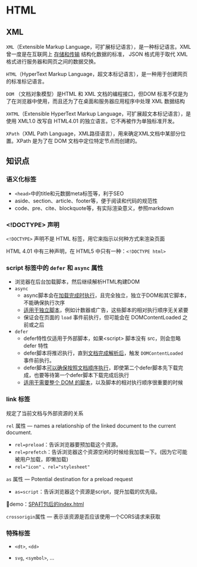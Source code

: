 # HTML

## XML

`XML`（Extensible Markup Language，可扩展标记语言），是一种标记语言。XML 曾一度是在互联网上 <u>存储和传输</u> 结构化数据的标准， JSON 格式用于取代 XML 格式进行服务器和网页之间的数据交换。

`HTML`（HyperText Markup Language，超文本标记语言），是一种用于创建网页的标准标记语言。

`DOM` （文档对象模型）是HTML 和 XML 文档的编程接口，但DOM 标准不仅是为了在浏览器中使用，而且还为了在桌面和服务器应用程序中处理 XML 数据结构

`XHTML`（Extensible HyperText Markup Language，可扩展超文本标记语言），是使用 XML1.0 改写自 HTML4.01 的独立语言。它不再被作为单独标准开发。

`XPath`（XML Path Language，XML路径语言），用来确定XML文档中某部分位置。XPath 是为了在 DOM 文档中定位特定节点而创建的。

## 知识点

### 语义化标签

- `<head>`中的title和元数据meta标签等，利于SEO
- aside、section、article、footer等，便于阅读和代码的规范性
- code、pre、cite、blockquote等，有实际渲染意义，参照markdown

### <!DOCTYPE> 声明

`<!DOCTYPE>` 声明不是 HTML 标签，用它来指示以何种方式来渲染页面

HTML 4.01 中有三种声明，在 HTML5 中只有一种：`<!DOCTYPE html>`

### script 标签中的 `defer` 和 `async` 属性

- 浏览器在后台加载脚本，然后继续解析HTML构建DOM
- `async` 
  - async脚本会在<u>加载完成时执行</u>，且完全独立，独立于DOM和其它脚本，不能确保执行次序
  - <u>适用于独立脚本</u>，例如计数器或广告，这些脚本的相对执行顺序无关紧要
  - 保证会在页面的 `load` 事件前执行，但可能会在 DOMContentLoaded 之前或之后
- `defer` 
  - defer特性仅适用于外部脚本，如果\<script> 脚本没有 src，则会忽略 defer 特性
  - defer脚本将推迟执行，直到<u>文档完成解析后</u>，触发 `DOMContentLoaded ` 事件前执行。
  - defer脚本<u>可以确保按照文档顺序执行</u>，即使第二个defer脚本先下载完成，也要等待第一个defer脚本下载完成后执行
  - <u>适用于需要整个 DOM 的脚本</u>，以及脚本的相对执行顺序很重要的时候

### link 标签

规定了当前文档与外部资源的关系

`rel` 属性 —  names a relationship of the linked document to the current document.

- `rel=preload`：告诉浏览器要预加载这个资源。
- `rel=prefetch`：告诉浏览器这个资源空闲的时候给我加载一下。(因为它可能被用户加载，即懒加载)
- `rel="icon"` 、`rel="stylesheet"`

`as` 属性 — Potential destination for a preload request 

- `as=script`：告诉浏览器这个资源是script，提升加载的优先级。

🌰demo：[SPA打包后的index.html](https://lins403.github.io/vuepress-doc/notesList/vue/vue-cli/vue-cli.html#index-html)

`crossorigin`属性 — 表示该资源是否应该使用一个CORS请求来获取

### 特殊标签

- `<dt>`, `<dd>`

- `svg`, `<symbol>`, ...
